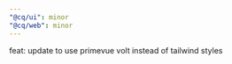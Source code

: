 ```yaml
---
"@cq/ui": minor
"@cq/web": minor
---
```


feat: update to use primevue volt instead of tailwind styles
